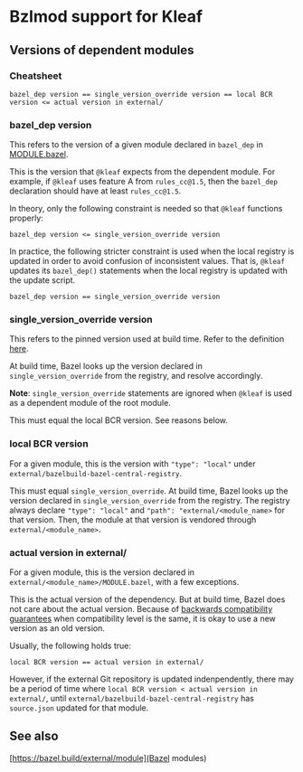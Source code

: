 # Bzlmod support for Kleaf


## Versions of dependent modules

### Cheatsheet

```text
bazel_dep version == single_version_override version == local BCR version <= actual version in external/
```

### bazel\_dep version

This refers to the version of a given module declared in `bazel_dep` in [MODULE.bazel](MODULE.bazel).

This is the version that `@kleaf` expects from the dependent module. For
example, if `@kleaf` uses feature A from `rules_cc@1.5`, then the `bazel_dep`
declaration should have at least `rules_cc@1.5`.

In theory, only the following constraint is needed so that `@kleaf` functions
properly:

```text
bazel_dep version <= single_version_override version
```

In practice, the following stricter constraint is used when the local registry
is updated in order to avoid confusion of inconsistent values. That is,
`@kleaf` updates its `bazel_dep()` statements when the local registry is updated
with the update script.

```text
bazel_dep version == single_version_override version
```

### single\_version\_override version

This refers to the pinned version used at build time. Refer to the definition
[here](https://bazel.build/rules/lib/globals/module#single_version_override).

At build time, Bazel looks up the version declared in `single_version_override`
from the registry, and resolve accordingly.

**Note**: `single_version_override` statements are ignored when `@kleaf` is used
as a dependent module of the root module.

This must equal the local BCR version. See reasons below.

### local BCR version

For a given module, this is the version with `"type": "local"` under
`external/bazelbuild-bazel-central-registry`.

This must equal `single_version_override`. At build time, Bazel looks up the
version declared in `single_version_override` from the registry. The registry
always declare `"type": "local"` and `"path": "external/<module_name>` for
that version. Then, the module at that version is vendored through
`external/<module_name>`.

### actual version in external/

For a given module, this is the version declared in
`external/<module_name>/MODULE.bazel`, with a few exceptions.

This is the actual version of the dependency. But at build time, Bazel does not
care about the actual version. Because of
[backwards compatibility guarantees](https://bazel.build/external/module#compatibility_level)
when compatibility level is the same, it is okay to use a new version as an
old version.

Usually, the following holds true:

```text
local BCR version == actual version in external/
```

However, if the external Git repository is updated indenpendently, there may
be a period of time where `local BCR version < actual version in external/`,
until `external/bazelbuild-bazel-central-registry` has `source.json` updated
for that module.

## See also

[https://bazel.build/external/module](Bazel modules)
